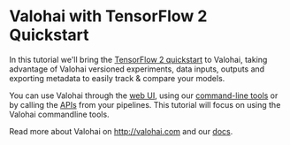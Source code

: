 # Valohai with TensorFlow 2 Quickstart

In this tutorial we'll bring the [TensorFlow 2 quickstart](https://www.tensorflow.org/tutorials/quickstart/beginner) to Valohai, taking advantage of Valohai versioned experiments, data inputs, outputs and exporting metadata to easily track & compare your models.

You can use Valohai through the [web UI](http://app.valohai.com), using our [command-line tools](https://docs.valohai.com/valohai-cli/) or by calling the [APIs](https://app.valohai.com/api/docs/) from your pipelines. This tutorial will focus on using the Valohai commandline tools.

Read more about Valohai on http://valohai.com and our [docs](http://valohai.com/docs/).